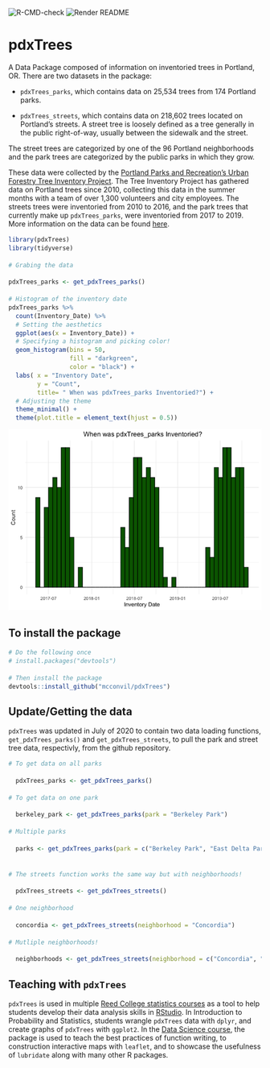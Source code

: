 
![R-CMD-check](https://github.com/mcconvil/pdxTrees/workflows/R-CMD-check/badge.svg)
![Render
README](https://github.com/mcconvil/pdxTrees/workflows/Render%20README/badge.svg)

# pdxTrees

A Data Package composed of information on inventoried trees in Portland,
OR. There are two datasets in the package:

  - `pdxTrees_parks`, which contains data on 25,534 trees from 174
    Portland parks.

  - `pdxTrees_streets`, which contains data on 218,602 trees located on
    Portland’s streets. A street tree is loosely defined as a tree
    generally in the public right-of-way, usually between the sidewalk
    and the street.

The street trees are categorized by one of the 96 Portland neighborhoods
and the park trees are categorized by the public parks in which they
grow.

These data were collected by the [Portland Parks and Recreation’s Urban
Forestry Tree Inventory
Project](https://www.portlandoregon.gov/parks/53181). The Tree Inventory
Project has gathered data on Portland trees since 2010, collecting this
data in the summer months with a team of over 1,300 volunteers and city
employees. The streets trees were inventoried from 2010 to 2016, and the
park trees that currently make up `pdxTrees_parks`, were inventoried
from 2017 to 2019. More information on the data can be found
[here](https://www.portlandoregon.gov/parks/article/501565).

``` r
library(pdxTrees)
library(tidyverse)

# Grabing the data 

pdxTrees_parks <- get_pdxTrees_parks()

# Histogram of the inventory date 
pdxTrees_parks %>%   
  count(Inventory_Date) %>%  
  # Setting the aesthetics
  ggplot(aes(x = Inventory_Date)) +   
  # Specifying a histogram and picking color! 
  geom_histogram(bins = 50,               
                 fill = "darkgreen", 
                 color = "black") + 
  labs( x = "Inventory Date", 
        y = "Count", 
        title= " When was pdxTrees_parks Inventoried?") + 
  # Adjusting the theme 
  theme_minimal() + 
  theme(plot.title = element_text(hjust = 0.5))
```

![](README_files/figure-gfm/unnamed-chunk-2-1.png)<!-- -->

## To install the package

``` r
# Do the following once
# install.packages("devtools")

# Then install the package
devtools::install_github("mcconvil/pdxTrees")
```

## Update/Getting the data

`pdxTrees` was updated in July of 2020 to contain two data loading
functions, `get_pdxTrees_parks()` and `get_pdxTrees_streets`, to pull
the park and street tree data, respectivly, from the github repository.

``` r
# To get data on all parks 

  pdxTrees_parks <- get_pdxTrees_parks()

# To get data on one park 

  berkeley_park <- get_pdxTrees_parks(park = "Berkeley Park")

# Multiple parks 

  parks <- get_pdxTrees_parks(park = c("Berkeley Park", "East Delta Park"))


# The streets function works the same way but with neighborhoods! 

  pdxTrees_streets <- get_pdxTrees_streets()

# One neighborhood 
  
  concordia <- get_pdxTrees_streets(neighborhood = "Concordia")
  
# Mutliple neighborhoods! 
  
  neighborhoods <- get_pdxTrees_streets(neighborhood = c("Concordia", "Eastmoreland", "Sunnyside"))
```

## Teaching with `pdxTrees`

`pdxTrees` is used in multiple [Reed College statistics
courses](https://www.reed.edu/math/courses.html) as a tool to help
students develop their data analysis skills in
[RStudio](https://rstudio.com/). In Introduction to Probability and
Statistics, students wrangle `pdxTrees` data with `dplyr`, and create
graphs of `pdxTrees` with `ggplot2`. In the [Data Science
course](https://github.com/Reed-Statistics/math241s20), the package is
used to teach the best practices of function writing, to construction
interactive maps with `leaflet`, and to showcase the usefulness of
`lubridate` along with many other R packages.
